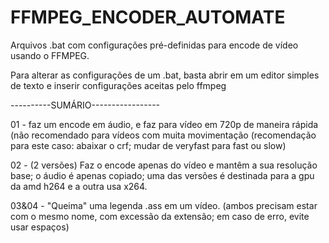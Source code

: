 # FFMPEG_ENCODER_AUTOMATE
Arquivos .bat com configurações pré-definidas para encode de vídeo usando o FFMPEG.

Para alterar as configurações de um .bat, basta abrir em um editor simples de texto e inserir configurações aceitas pelo ffmpeg

----------SUMÁRIO-----------------

01 - faz um encode em áudio, e faz para vídeo em 720p de maneira rápida (não recomendado para vídeos com muita movimentação (recomendação para este caso: abaixar o crf; mudar de veryfast para fast ou slow)

02 - (2 versões) Faz o encode apenas do vídeo e mantêm a sua resolução base; o áudio é apenas copiado; uma das versões é destinada para a gpu da amd h264 e a outra usa x264.

03&04 - "Queima" uma legenda .ass em um vídeo. (ambos precisam estar com o mesmo nome, com excessão da extensão; em caso de erro, evite usar espaços) 
